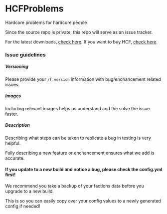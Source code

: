 # HCFProblems
Hardcore problems for hardcore people

Since the source repo is private, this repo will serve as an issue tracker.

For the latest downloads, [check here](https://ci.drtshock.net/job/HCFactions/).
If you want to buy HCF, [check here](https://mcexchange.org/resources/hcfactions.2/).

### Issue guidelines
##### Versioning
Please provide your `/f version` information with bug/enchancement related issues. 
##### Images
Including relevant images helps us understand and the solve the issue faster.
##### Description
Describing what steps can be taken to replicate a bug in testing is very helpful.

Fully describing a new feature or enchancement ensures what we add is accurate.

#### If you update to a new build and notice a bug, please **check** the config.yml first!
We recommend you take a backup of your factions data before you upgrade to a new build. 

This is so you can easily copy over your config values to a newly generated config if needed!
